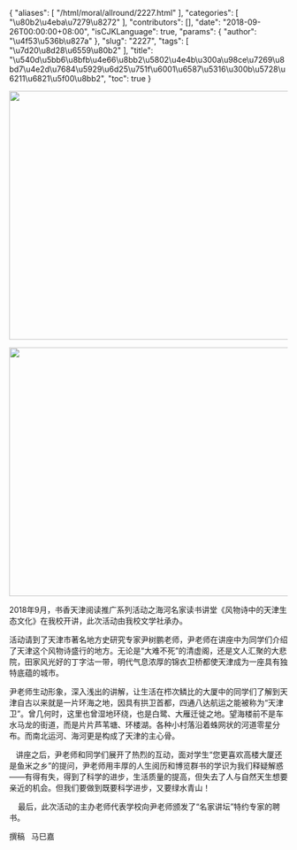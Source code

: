 {
    "aliases": [
        "/html/moral/allround/2227.html"
    ],
    "categories": [
        "\u80b2\u4eba\u7279\u8272"
    ],
    "contributors": [],
    "date": "2018-09-26T00:00:00+08:00",
    "isCJKLanguage": true,
    "params": {
        "author": "\u4f53\u536b\u827a"
    },
    "slug": "2227",
    "tags": [
        "\u7d20\u8d28\u6559\u80b2"
    ],
    "title": "\u540d\u5bb6\u8bfb\u4e66\u8bb2\u5802\u4e4b\u300a\u98ce\u7269\u8bd7\u4e2d\u7684\u5929\u6d25\u751f\u6001\u6587\u5316\u300b\u5728\u6211\u6821\u5f00\u8bb2",
    "toc": true
}


<img
    src="https://cdn.tfls.online/mirror/full/72c92b3986b39cd7aa8badde115b701fb90b5381.jpg"
    style="display:block;margin-left:auto;margin-right:auto;"
    decoding="async"
    fetchpriority="auto"
    loading="lazy"
    height="450"
    width="600"
/>





<img
    src="https://cdn.tfls.online/mirror/full/dc1424faa9c13f1577315753f22929a2e37415ae.jpg"
    style="display:block;margin-left:auto;margin-right:auto;"
    decoding="async"
    fetchpriority="auto"
    loading="lazy"
    height="450"
    width="600"
/>




  





2018年9月，书香天津阅读推广系列活动之海河名家读书讲堂《风物诗中的天津生态文化》在我校开讲，此次活动由我校文学社承办。




活动请到了天津市著名地方史研究专家尹树鹏老师，尹老师在讲座中为同学们介绍了天津这个风物诗盛行的地方。无论是“大难不死”的清虚阁，还是文人汇聚的大悲院，田家风光好的丁字沽一带，明代气息浓厚的锦衣卫桥都使天津成为一座具有独特底蕴的城市。




尹老师生动形象，深入浅出的讲解，让生活在栉次鳞比的大厦中的同学们了解到天津自古以来就是一片环海之地，因具有拱卫首都，四通八达航运之能被称为“天津卫”。曾几何时，这里也曾湿地环绕，也是白鹭、大雁迁徙之地。望海楼前不是车水马龙的街道，而是片片芦苇塘、环楼湖。各种小村落沿着蛛网状的河道零星分布。而南北运河、海河更是构成了天津的主心骨。




   讲座之后，尹老师和同学们展开了热烈的互动，面对学生“您更喜欢高楼大厦还是鱼米之乡”的提问，尹老师用丰厚的人生阅历和博览群书的学识为我们释疑解惑——有得有失，得到了科学的进步，生活质量的提高，但失去了人与自然天生想要亲近的机会。但我们要做到既要科学进步，又要绿水青山！




    最后，此次活动的主办老师代表学校向尹老师颁发了“名家讲坛”特约专家的聘书。





 撰稿   马巳嘉



  



